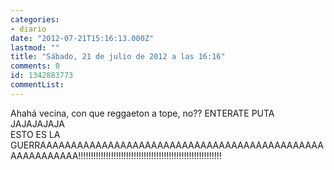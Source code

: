 ```yaml
---
categories:
- diario
date: "2012-07-21T15:16:13.000Z"
lastmod: ""
title: "Sábado, 21 de julio de 2012 a las 16:16"
comments: 0
id: 1342883773
commentList:
---
```


Ahahá vecina, con que reggaeton a tope, no?? ENTERATE PUTA JAJAJAJAJA  
ESTO ES LA GUERRAAAAAAAAAAAAAAAAAAAAAAAAAAAAAAAAAAAAAAAAAAAAAAAAAAAAAAAAA!!!!!!!!!!!!!!!!!!!!!!!!!!!!!!!!!!!!!!!!!!!!!!!!!!!!!!!!!